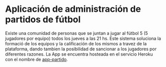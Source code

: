 # Aplicación de administración de partidos de fútbol
Existe una comunidad de personas que se juntan a jugar al fútbol 5 (5 jugadores por equipo)
todos los jueves a las 21 hs. Este sistema soluciona la formació de los equipos y la calificación de los mismos a travez de la plataforma, dando tambien la posibilidad de sancionar a los jugadores por diferentes razones.
La App se encuentra hosteada en el servicio Heroku con el nombre de [app-partido](https://app-partido.herokuapp.com).
